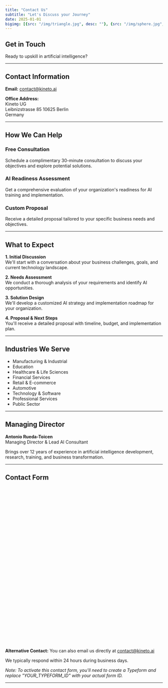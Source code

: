 ```yaml
---
title: "Contact Us"
subtitle: "Let's Discuss your Journey"
date: 2025-01-01
bigimg: [{src: "/img/triangle.jpg", desc: ""}, {src: "/img/sphere.jpg", desc: ""}, {src: "/img/hexagon.jpg", desc: ""}]
---
```


## Get in Touch

Ready to upskill in artificial intelligence?

---

## Contact Information

**Email:** contact@kineto.ai  

**Office Address:**  
Kineto UG  
Leibnizstrasse 85
10625 Berlin  
Germany


---

## How We Can Help

###  **Free Consultation**
Schedule a complimentary 30-minute consultation to discuss your objectives and explore potential solutions.

###  **AI Readiness Assessment**
Get a comprehensive evaluation of your organization's readiness for AI training and implementation.

###  **Custom Proposal**
Receive a detailed proposal tailored to your specific business needs and objectives.

---

## What to Expect

**1. Initial Discussion**  
We'll start with a conversation about your business challenges, goals, and current technology landscape.

**2. Needs Assessment**  
We conduct a thorough analysis of your requirements and identify AI opportunities.

**3. Solution Design**  
We'll develop a customized AI strategy and implementation roadmap for your organization.

**4. Proposal & Next Steps**  
You'll receive a detailed proposal with timeline, budget, and implementation plan.

---

## Industries We Serve

- Manufacturing & Industrial
- Education
- Healthcare & Life Sciences
- Financial Services
- Retail & E-commerce
- Automotive
- Technology & Software
- Professional Services
- Public Sector

---

## Managing Director

**Antonio Rueda-Toicen**  
Managing Director & Lead AI Consultant

Brings over 12 years of experience in artificial intelligence development, research, training, and business transformation.


---

## Contact Form

<div class="typeform-widget-container">
  <div data-tf-widget="YOUR_TYPEFORM_ID" 
       data-tf-opacity="0" 
       data-tf-hide-headers 
       data-tf-hide-footer 
       data-tf-auto-focus 
       style="width:100%;height:500px;">
  </div>
  <script src="//embed.typeform.com/next/embed.js"></script>
</div>

<div class="form-footer">
  <p><strong>Alternative Contact:</strong> You can also email us directly at <a href="mailto:contact@kineto.ai">contact@kineto.ai</a></p>
  <p>We typically respond within 24 hours during business days.</p>
  <p><em>Note: To activate this contact form, you'll need to create a Typeform and replace "YOUR_TYPEFORM_ID" with your actual form ID.</em></p>
</div>

---

